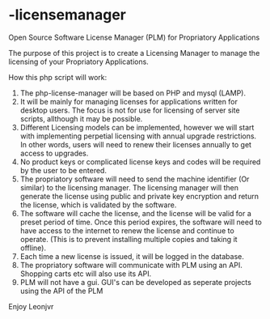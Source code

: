 -licensemanager
===================

Open Source Software License Manager (PLM) for Propriatory Applications

The purpose of this project is to create a Licensing Manager to manage the licensing of your Propriatory Applications.

How this php script will work:
1) The php-license-manager will be based on PHP and mysql (LAMP).
2) It will be mainly for managing licenses for applications written for desktop users. The focus is not for use for licensing of server site scripts, allthough it may be possible.
3) Different Licensing models can be implemented, however we will start with implementing perpetial licensing with annual upgrade restrictions. In other words, users will need to renew their licenses annually to get access to upgrades.
4) No product keys or complicated license keys and codes will be required by the user to be entered.
5) The propriatory software will need to send the machine identifier (Or similar) to the licensing manager. The licensing manager will then generate the license using public and private key encryption and return the license, which is validated by the software.
6) The software will cache the license, and the license will be valid for a preset period of time. Once this period expires, the software will need to have access to the internet to renew the license and continue to operate. (This is to prevent installing multiple copies and taking it offline).
7) Each time a new license is issued, it will be logged in the database.
8) The propriatory software will communicate with PLM using an API. Shopping carts etc will also use its API.
9) PLM will not have a gui. GUI's can be developed as seperate projects using the API of the PLM

Enjoy Leonjvr 
